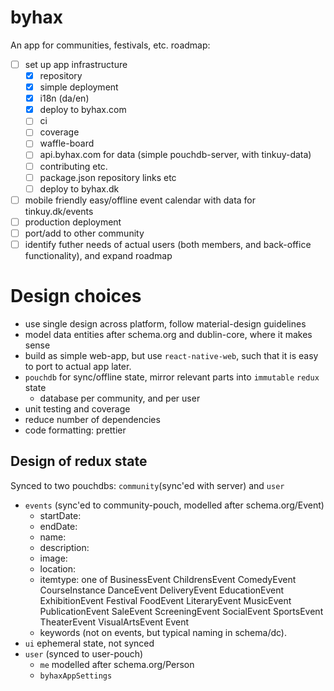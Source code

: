 # byhax

An app for communities, festivals, etc. roadmap:

- [ ] set up app infrastructure
    - [x] repository
    - [x] simple deployment
    - [x] i18n (da/en)
    - [x] deploy to byhax.com
    - [ ] ci
    - [ ] coverage
    - [ ] waffle-board
    - [ ] api.byhax.com for data (simple pouchdb-server, with tinkuy-data)
    - [ ] contributing etc.
    - [ ] package.json repository links etc
    - [ ] deploy to byhax.dk
- [ ] mobile friendly easy/offline event calendar with data for tinkuy.dk/events
- [ ] production deployment
- [ ] port/add to other community
- [ ] identify futher needs of actual users (both members, and back-office functionality), and expand roadmap

# Design choices

- use single design across platform, follow material-design guidelines
- model data entities after schema.org and dublin-core, where it makes sense
- build as simple web-app, but use `react-native-web`, such that it is easy to port to actual app later.
- `pouchdb` for sync/offline state, mirror relevant parts into `immutable` `redux` state
    - database per community, and per user
- unit testing and coverage
- reduce number of dependencies
- code formatting: prettier

## Design of redux state

Synced to two pouchdbs: `community`(sync'ed with server) and `user`

- `events` (sync'ed to community-pouch, modelled after schema.org/Event) 
    - startDate:
    - endDate:
    - name:
    - description:
    - image:
    - location:
    - itemtype: one of BusinessEvent ChildrensEvent ComedyEvent CourseInstance DanceEvent DeliveryEvent EducationEvent ExhibitionEvent Festival FoodEvent LiteraryEvent MusicEvent PublicationEvent SaleEvent ScreeningEvent SocialEvent SportsEvent TheaterEvent VisualArtsEvent Event
    - keywords (not on events, but typical naming in schema/dc).
- `ui` ephemeral state, not synced
- `user` (synced to user-pouch)
    - `me` modelled after schema.org/Person
    - `byhaxAppSettings`
